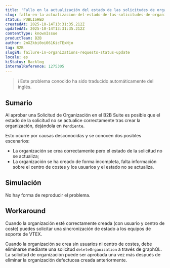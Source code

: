 ```yaml
---
title: 'Fallo en la actualización del estado de las solicitudes de organizaciones'
slug: fallo-en-la-actualizacion-del-estado-de-las-solicitudes-de-organizaciones
status: PUBLISHED
createdAt: 2025-10-14T13:31:35.212Z
updatedAt: 2025-10-14T13:31:35.212Z
contentType: knownIssue
productTeam: B2B
author: 2mXZkbi0oi061KicTExNjo
tag: B2B
slugEN: failure-in-organizations-requests-status-update
locale: es
kiStatus: Backlog
internalReference: 1275305
---
```


>ℹ️ Este problema conocido ha sido traducido automáticamente del inglés.

## Sumario



Al aprobar una Solicitud de Organización en el B2B Suite es posible que el estado de la solicitud no se actualice correctamente tras crear la organización, dejándola en `Pendiente`.

Esto ocurre por causas desconocidas y se conocen dos posibles escenarios:

- La organización se crea correctamente pero el estado de la solicitud no se actualiza;
- La organización se ha creado de forma incompleta, falta información sobre el centro de costes y los usuarios y el estado no se actualiza.

## Simulación



No hay forma de reproducir el problema.

## Workaround



Cuando la organización esté correctamente creada (con usuario y centro de coste) puedes solicitar una sincronización de estado a los equipos de soporte de VTEX.

Cuando la organización se crea sin usuarios ni centro de costes, debe eliminarse mediante una solicitud `deleteOrganization` a través de graphQL. La solicitud de organización puede ser aprobada una vez más después de eliminar la organización defectuosa creada anteriormente.


